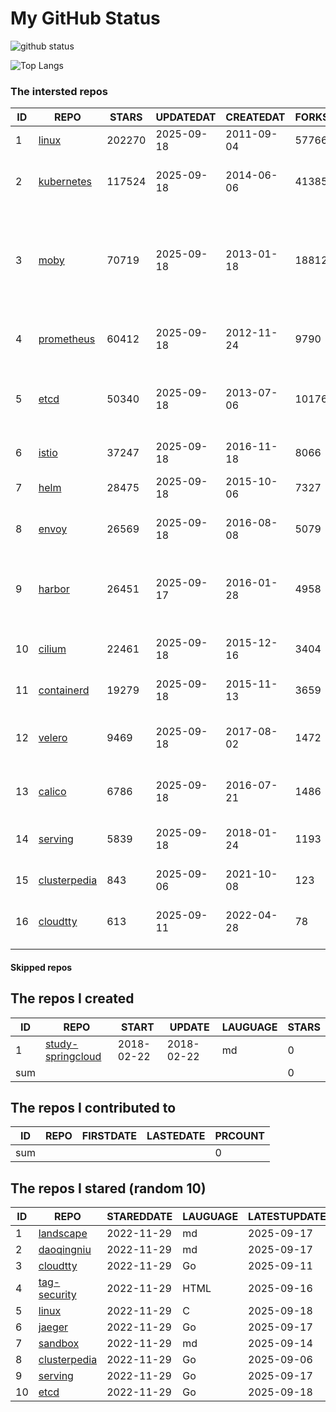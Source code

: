 # My GitHub Status

<img src="https://github-readme-stats-1.yihong0618.vercel.app/api?username=daoqingniu&show_icons=true&&&hide_title=true&count_private=true" alt="github status" />

![Top Langs](https://github-readme-stats-1.yihong0618.vercel.app/api/top-langs/?username=daoqingniu&layout=compact)

<!--START_SECTION:github_repos-->
### The intersted repos
| ID |                              REPO                               | STARS  | UPDATEDAT  | CREATEDAT  | FORKSCOUNT |                                                DESCRIPTIONS                                                |
|----|-----------------------------------------------------------------|--------|------------|------------|------------|------------------------------------------------------------------------------------------------------------|
|  1 | [linux](https://github.com/torvalds/linux)                      | 202270 | 2025-09-18 | 2011-09-04 |      57766 | Linux kernel source tree                                                                                   |
|  2 | [kubernetes](https://github.com/kubernetes/kubernetes)          | 117524 | 2025-09-18 | 2014-06-06 |      41385 | Production-Grade Container Scheduling and Management                                                       |
|  3 | [moby](https://github.com/moby/moby)                            |  70719 | 2025-09-18 | 2013-01-18 |      18812 | The Moby Project - a collaborative project for the container ecosystem to assemble container-based systems |
|  4 | [prometheus](https://github.com/prometheus/prometheus)          |  60412 | 2025-09-18 | 2012-11-24 |       9790 | The Prometheus monitoring system and time series database.                                                 |
|  5 | [etcd](https://github.com/etcd-io/etcd)                         |  50340 | 2025-09-18 | 2013-07-06 |      10176 | Distributed reliable key-value store for the most critical data of a distributed system                    |
|  6 | [istio](https://github.com/istio/istio)                         |  37247 | 2025-09-18 | 2016-11-18 |       8066 | Connect, secure, control, and observe services.                                                            |
|  7 | [helm](https://github.com/helm/helm)                            |  28475 | 2025-09-18 | 2015-10-06 |       7327 | The Kubernetes Package Manager                                                                             |
|  8 | [envoy](https://github.com/envoyproxy/envoy)                    |  26569 | 2025-09-18 | 2016-08-08 |       5079 | Cloud-native high-performance edge/middle/service proxy                                                    |
|  9 | [harbor](https://github.com/goharbor/harbor)                    |  26451 | 2025-09-17 | 2016-01-28 |       4958 | An open source trusted cloud native registry project that stores, signs, and scans content.                |
| 10 | [cilium](https://github.com/cilium/cilium)                      |  22461 | 2025-09-18 | 2015-12-16 |       3404 | eBPF-based Networking, Security, and Observability                                                         |
| 11 | [containerd](https://github.com/containerd/containerd)          |  19279 | 2025-09-18 | 2015-11-13 |       3659 | An open and reliable container runtime                                                                     |
| 12 | [velero](https://github.com/vmware-tanzu/velero)                |   9469 | 2025-09-18 | 2017-08-02 |       1472 | Backup and migrate Kubernetes applications and their persistent volumes                                    |
| 13 | [calico](https://github.com/projectcalico/calico)               |   6786 | 2025-09-18 | 2016-07-21 |       1486 | Cloud native networking and network security                                                               |
| 14 | [serving](https://github.com/knative/serving)                   |   5839 | 2025-09-18 | 2018-01-24 |       1193 | Kubernetes-based, scale-to-zero, request-driven compute                                                    |
| 15 | [clusterpedia](https://github.com/clusterpedia-io/clusterpedia) |    843 | 2025-09-06 | 2021-10-08 |        123 | The Encyclopedia of Kubernetes clusters                                                                    |
| 16 | [cloudtty](https://github.com/cloudtty/cloudtty)                |    613 | 2025-09-11 | 2022-04-28 |         78 | A Friendly Kubernetes CloudShell (Web Terminal) !                                                          |



#### Skipped repos
<!--END_SECTION:github_repos-->

<!--START_SECTION:my_github-->
## The repos I created
| ID  |                                 REPO                                 |   START    |   UPDATE   | LAUGUAGE | STARS |
|-----|----------------------------------------------------------------------|------------|------------|----------|-------|
|   1 | [study-springcloud](https://github.com/daoqingniu/study-springcloud) | 2018-02-22 | 2018-02-22 | md       |     0 |
| sum |                                                                      |            |            |          |     0 |

## The repos I contributed to
| ID  | REPO | FIRSTDATE | LASTEDATE | PRCOUNT |
|-----|------|-----------|-----------|---------|
| sum |      |           |           |       0 |

## The repos I stared (random 10)
| ID |                              REPO                               | STAREDDATE | LAUGUAGE | LATESTUPDATE |
|----|-----------------------------------------------------------------|------------|----------|--------------|
|  1 | [landscape](https://github.com/cncf/landscape)                  | 2022-11-29 | md       | 2025-09-17   |
|  2 | [daoqingniu](https://github.com/daoqingniu/daoqingniu)          | 2022-11-29 | md       | 2025-09-17   |
|  3 | [cloudtty](https://github.com/cloudtty/cloudtty)                | 2022-11-29 | Go       | 2025-09-11   |
|  4 | [tag-security](https://github.com/cncf/tag-security)            | 2022-11-29 | HTML     | 2025-09-16   |
|  5 | [linux](https://github.com/torvalds/linux)                      | 2022-11-29 | C        | 2025-09-18   |
|  6 | [jaeger](https://github.com/jaegertracing/jaeger)               | 2022-11-29 | Go       | 2025-09-17   |
|  7 | [sandbox](https://github.com/cncf/sandbox)                      | 2022-11-29 | md       | 2025-09-14   |
|  8 | [clusterpedia](https://github.com/clusterpedia-io/clusterpedia) | 2022-11-29 | Go       | 2025-09-06   |
|  9 | [serving](https://github.com/knative/serving)                   | 2022-11-29 | Go       | 2025-09-17   |
| 10 | [etcd](https://github.com/etcd-io/etcd)                         | 2022-11-29 | Go       | 2025-09-18   |

<!--END_SECTION:my_github-->
